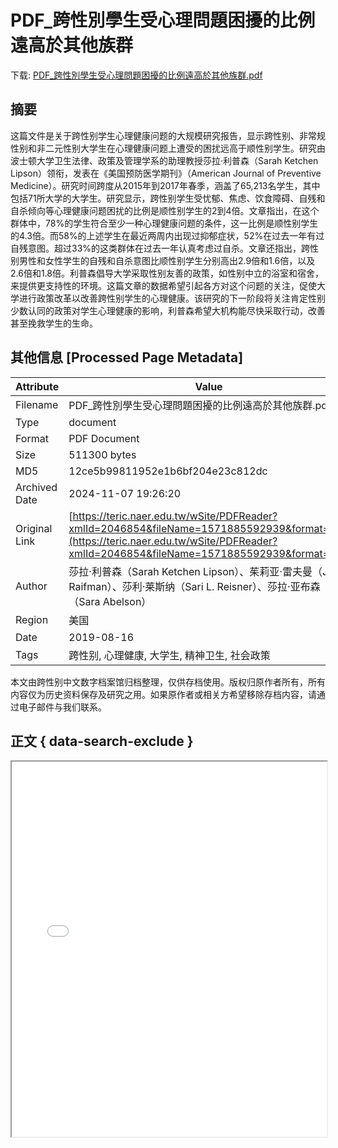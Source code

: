 # PDF_跨性別學生受心理問題困擾的比例遠高於其他族群

<!-- tcd_download_link -->
下载: <a href="PDF_跨性別學生受心理問題困擾的比例遠高於其他族群.pdf" download>PDF_跨性別學生受心理問題困擾的比例遠高於其他族群.pdf</a>
<!-- tcd_download_link_end -->

## 摘要

<!-- tcd_abstract -->
这篇文件是关于跨性别学生心理健康问题的大规模研究报告，显示跨性别、非常规性别和非二元性别大学生在心理健康问题上遭受的困扰远高于顺性别学生。研究由波士顿大学卫生法律、政策及管理学系的助理教授莎拉·利普森（Sarah Ketchen Lipson）领衔，发表在《美国预防医学期刊》（American Journal of Preventive Medicine）。研究时间跨度从2015年到2017年春季，涵盖了65,213名学生，其中包括71所大学的大学生。研究显示，跨性别学生受忧郁、焦虑、饮食障碍、自残和自杀倾向等心理健康问题困扰的比例是顺性别学生的2到4倍。文章指出，在这个群体中，78%的学生符合至少一种心理健康问题的条件，这一比例是顺性别学生的4.3倍。而58%的上述学生在最近两周内出现过抑郁症状，52%在过去一年有过自残意图。超过33%的这类群体在过去一年认真考虑过自杀。文章还指出，跨性别男性和女性学生的自残和自杀意图比顺性别学生分别高出2.9倍和1.6倍，以及2.6倍和1.8倍。利普森倡导大学采取性别友善的政策，如性别中立的浴室和宿舍，来提供更支持性的环境。这篇文章的数据希望引起各方对这个问题的关注，促使大学进行政策改革以改善跨性别学生的心理健康。该研究的下一阶段将关注肯定性别少数认同的政策对学生心理健康的影响，利普森希望大机构能尽快采取行动，改善甚至挽救学生的生命。

<!-- tcd_abstract_end -->

## 其他信息 [Processed Page Metadata]

| Attribute       | Value                                  |
|-----------------|----------------------------------------|
| Filename        | PDF_跨性別學生受心理問題困擾的比例遠高於其他族群.pdf                             |
| Type            | document                                 |
| Format          | PDF Document                               |
| Size            | 511300 bytes                           |
| MD5             | 12ce5b99811952e1b6bf204e23c812dc                                  |
| Archived Date   | 2024-11-07 19:26:20                             |
| Original Link   | [https://teric.naer.edu.tw/wSite/PDFReader?xmlId=2046854&fileName=1571885592939&format=pdf](https://teric.naer.edu.tw/wSite/PDFReader?xmlId=2046854&fileName=1571885592939&format=pdf)                         |
| Author          | 莎拉·利普森（Sarah Ketchen Lipson）、茱莉亚·雷夫曼（Julia Raifman）、莎利·莱斯纳（Sari L. Reisner）、莎拉·亚布森（Sara Abelson）                               |
| Region          | 美国                               |
| Date            | 2019-08-16                                 |
| Tags            | 跨性别, 心理健康, 大学生, 精神卫生, 社会政策                                 |

本文由跨性别中文数字档案馆归档整理，仅供存档使用。版权归原作者所有，所有内容仅为历史资料保存及研究之用。如果原作者或相关方希望移除存档内容，请通过电子邮件与我们联系。

## 正文 { data-search-exclude }

<!-- tcd_main_text -->
<iframe src="../PDF_跨性別學生受心理問題困擾的比例遠高於其他族群.pdf" width="100%" height="600px">
    <p>无法显示PDF，请下载查看。</p>
</iframe>
<!-- tcd_main_text_end -->

